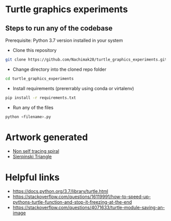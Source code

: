 # Turtle graphics experiments

## Steps to run any of the codebase

Prerequisite: Python 3.7 version installed in your system

* Clone this repository
```sh
git clone https://github.com/Nachimak28/turtle_graphics_experiments.git
```

* Change directory into the cloned repo folder
```sh
cd turtle_graphics_experiments
```

* Install requirements (prererrably using conda or virtalenv)
```sh
pip install -r requirements.txt
```

* Run any of the files
```sh
python <filename>.py
```

# Artwork generated

* [Non self tracing spiral](https://www.instagram.com/p/CZw1rkzvg7j/)
* [Sierpinski Triangle](https://www.instagram.com/p/CZ02pfzP_HY/)

# Helpful links
* https://docs.python.org/3.7/library/turtle.html
* https://stackoverflow.com/questions/16119991/how-to-speed-up-pythons-turtle-function-and-stop-it-freezing-at-the-end
* https://stackoverflow.com/questions/4071633/turtle-module-saving-an-image